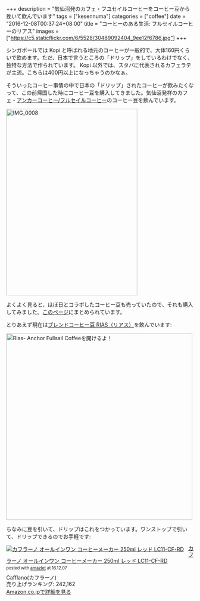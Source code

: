+++
description = "気仙沼発のカフェ・フユセイルコーヒーをコーヒー豆から挽いて飲んでいます"
tags = ["kesennuma"]
categories = ["coffee"]
date = "2016-12-08T00:37:24+08:00"
title = "コーヒーのある生活: フルセイルコーヒーのリアス"
images = ["https://c5.staticflickr.com/6/5528/30489092404_9ee12f6786.jpg"]
+++

シンガポールでは Kopi と呼ばれる地元のコーヒーが一般的で、大体160円くらいで飲めます。ただ、日本で言うところの「ドリップ」をしているわけでなく、独特な方法で作られています。 Kopi 以外では、スタバに代表されるカフェラテが主流。こちらは400円以上になっちゃうのかなぁ。

そういったコーヒー事情の中で日本の「ドリップ」されたコーヒーが飲みたくなって、この前帰国した時にコーヒー豆を購入してきました。気仙沼発祥のカフェ・[アンカーコーヒー/フルセイルコーヒー](http://www.anchor2fullsail.co.jp/)のコーヒー豆を飲んでいます。

<a data-flickr-embed="true"  href="https://www.flickr.com/photos/42332031@N02/31370540821/in/dateposted/" title="IMG_0008"><img src="https://c6.staticflickr.com/6/5752/31370540821_00d06f950b.jpg" width="352" height="500" alt="IMG_0008"></a><script async src="//embedr.flickr.com/assets/client-code.js" charset="utf-8"></script>

よくよく見ると、ほぼ日とコラボしたコーヒー豆も売っていたので、それも購入してみました。[このページ](https://www.1101.com/store/coffee/)にまとめられています。

とりあえず現在は[ブレンドコーヒー豆 RIAS（リアス）](http://anchor2fullsail.shop-pro.jp/?pid=94781610)を飲んでいます:

<a data-flickr-embed="true"  href="https://www.flickr.com/photos/42332031@N02/30489092404/in/dateposted/" title="Rias- Anchor Fullsail Coffeeを開けるよ！"><img src="https://c5.staticflickr.com/6/5528/30489092404_9ee12f6786.jpg" width="500" height="500" alt="Rias- Anchor Fullsail Coffeeを開けるよ！"></a><script async src="//embedr.flickr.com/assets/client-code.js" charset="utf-8"></script>

ちなみに豆を引いて、ドリップはこれをつかっています。ワンストップで引いて、ドリップできるのでお手軽です:

<div class="amazlet-box" style="margin-bottom:0px;"><div class="amazlet-image" style="float:left;margin:0px 12px 1px 0px;"><a href="https://www.amazon.co.jp/exec/obidos/ASIN/B00VRYMTT8/simsnes-22/ref=nosim/" name="amazletlink" target="_blank"><img src="https://images-na.ssl-images-amazon.com/images/I/31JzUAUD4tL._SL160_.jpg" alt="カフラーノ オールインワン コーヒーメーカー 250ml レッド LC11-CF-RD" style="border: none;" /></a></div><div class="amazlet-info" style="line-height:120%; margin-bottom: 10px"><div class="amazlet-name" style="margin-bottom:10px;line-height:120%"><a href="https://www.amazon.co.jp/exec/obidos/ASIN/B00VRYMTT8/simsnes-22/ref=nosim/" name="amazletlink" target="_blank">カフラーノ オールインワン コーヒーメーカー 250ml レッド LC11-CF-RD</a><div class="amazlet-powered-date" style="font-size:80%;margin-top:5px;line-height:120%">posted with <a href="http://www.amazlet.com/" title="amazlet" target="_blank">amazlet</a> at 16.12.07</div></div><div class="amazlet-detail">Cafflano(カフラーノ) <br />売り上げランキング: 242,162<br /></div><div class="amazlet-sub-info" style="float: left;"><div class="amazlet-link" style="margin-top: 5px"><a href="https://www.amazon.co.jp/exec/obidos/ASIN/B00VRYMTT8/simsnes-22/ref=nosim/" name="amazletlink" target="_blank">Amazon.co.jpで詳細を見る</a></div></div></div><div class="amazlet-footer" style="clear: left"></div></div>
